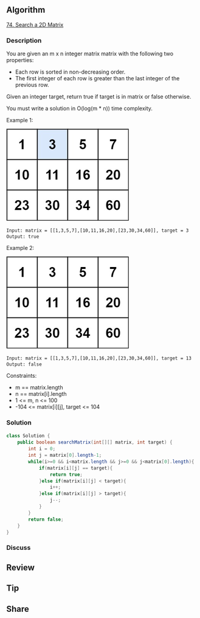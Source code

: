 ## Algorithm

[74. Search a 2D Matrix](https://leetcode.com/problems/search-a-2d-matrix/description/)

### Description

You are given an m x n integer matrix matrix with the following two properties:

- Each row is sorted in non-decreasing order.
- The first integer of each row is greater than the last integer of the previous row.

Given an integer target, return true if target is in matrix or false otherwise.

You must write a solution in O(log(m * n)) time complexity.

Example 1:

![](assets/20240915-27b00d0f.png)

```
Input: matrix = [[1,3,5,7],[10,11,16,20],[23,30,34,60]], target = 3
Output: true
```

Example 2:

![](assets/20240915-f04aaacd.png)

```
Input: matrix = [[1,3,5,7],[10,11,16,20],[23,30,34,60]], target = 13
Output: false
```

Constraints:

- m == matrix.length
- n == matrix[i].length
- 1 <= m, n <= 100
- -104 <= matrix[i][j], target <= 104

### Solution

```java
class Solution {
    public boolean searchMatrix(int[][] matrix, int target) {
        int i = 0;
        int j = matrix[0].length-1;
        while(i>=0 && i<matrix.length && j>=0 && j<matrix[0].length){
            if(matrix[i][j] == target){
                return true;
            }else if(matrix[i][j] < target){
                i++;
            }else if(matrix[i][j] > target){
                j--;
            }
        }
        return false;
    }
}
```

### Discuss

## Review


## Tip


## Share
